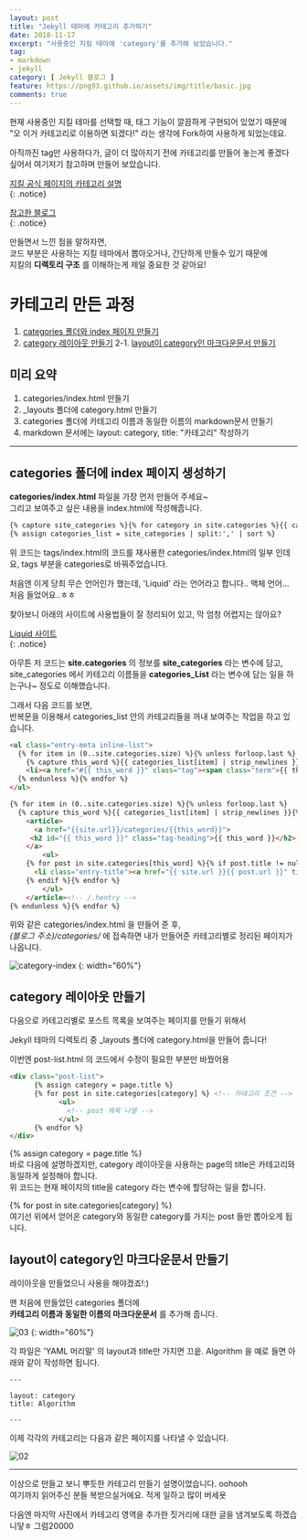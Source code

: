 ```yaml
---
layout: post
title: "Jekyll 테마에 카테고리 추가하기"
date: 2018-11-17
excerpt: "사용중인 지킬 테마에 'category'를 추가해 보았습니다."
tag:
- markdown
- jekyll
category: [ Jekyll 블로그 ]
feature: https://png93.github.io/assets/img/title/basic.jpg
comments: true
---
```



현재 사용중인 지킬 테마를 선택할 때, 태그 기능이 깔끔하게 구현되어 있었기 때문에 "오 이거 카테고리로 이용하면 되겠다!" 라는 생각에 Fork하여 사용하게 되었는데요.  

아직까진 tag만 사용하다가, 글이 더 많아지기 전에 카테고리를 만들어 놓는게 좋겠다 싶어서 여기저기 참고하며 만들어 보았습니다.  

[지킬 공식 페이지의 카테고리 설명](https://jekyllrb-ko.github.io/docs/posts/#%ED%8F%AC%EC%8A%A4%ED%8A%B8%EC%9D%98-%EC%B9%B4%ED%85%8C%EA%B3%A0%EB%A6%AC%EC%99%80-%ED%83%9C%EA%B7%B8-%ED%91%9C%EC%8B%9C%ED%95%98%EA%B8%B0)  
{: .notice}

[참고한 블로그](https://devyurim.github.io/development%20environment/github%20blog/2018/08/07/blog-6.html)  
{: .notice}


만들면서 느낀 점을 말하자면,  
코드 부분은 사용하는 지킬 테마에서 뽑아오거나, 간단하게 만들수 있기 때문에  
지킬의 __디렉토리 구조__ 를 이해하는게 제일 중요한 것 같아요!


# 카테고리 만든 과정

1. [categories 폴더와 index 페이지 만들기](#categories-폴더에-index-페이지-생성하기)
2. [category 레이아웃 만들기](#category-레이아웃-만들기)
  2-1. [layout이 category인 마크다운문서 만들기](#layout이-category인-마크다운문서-만들기)

## 미리 요약
1. categories/index.html 만들기
2. \_layouts 폴더에 category.html 만들기
3. categories 폴더에 카테고리 이름과 동일한 이름의 markdown문서 만들기
4. markdown 문서에는 layout: category, title: "카테고리" 작성하기

- - -

## categories 폴더에 index 페이지 생성하기

<hly> __categories/index.html__ 파일을 가장 먼저 만들어 주세요~ </hly>  
그리고 보여주고 싶은 내용을 index.html에 작성해줍니다.  

~~~html
{% capture site_categories %}{% for category in site.categories %}{{ category | first }}{% unless forloop.last %},{% endunless %}{% endfor %}{% endcapture %}
{% assign categories_list = site_categories | split:',' | sort %}
~~~

위 코드는 tags/index.html의 코드를 재사용한 categories/index.html의 일부 인데요, tags 부분을 categories로 바꿔주었습니다.  

처음엔 이게 당최 무슨 언어인가 했는데, 'Liquid' 라는 언어라고 합니다.. 액체 언어... 처음 들었어요..ㅎㅎ  

찾아보니 아래의 사이트에 사용법들이 잘 정리되어 있고, 막 엄청 어렵지는 않아요?  

[Liquid 사이트](http://shopify.github.io/liquid/)  
{: .notice}

아무튼 저 코드는 <hly>__site.categories__ 의 정보를 __site_categories__ 라는 변수에 담고,  
site_categories 에서 카테고리 이름들을 __categories_List__ 라는 변수에 담는 일을 하는구나~</hly> 정도로 이해했습니다.  

그래서 다음 코드를 보면,  
반복문을 이용해서 <hly>categories_list</hly> 안의 카테고리들을 꺼내 보여주는 작업을 하고 있습니다.

~~~html
<ul class="entry-meta inline-list">
  {% for item in (0..site.categories.size) %}{% unless forloop.last %}
    {% capture this_word %}{{ categories_list[item] | strip_newlines }}{% endcapture %}
  	<li><a href="#{{ this_word }}" class="tag"><span class="term">{{ this_word }}</span> <span class="count">{{ site.categories[this_word].size }}</span></a></li>
  {% endunless %}{% endfor %}
</ul>

{% for item in (0..site.categories.size) %}{% unless forloop.last %}
  {% capture this_word %}{{ categories_list[item] | strip_newlines }}{% endcapture %}
	<article>
	  <a href="{{site.url}}/categories/{{this_word}}">
     <h2 id="{{ this_word }}" class="tag-heading">{{ this_word }}</h2>
    </a>
	    <ul>
    {% for post in site.categories[this_word] %}{% if post.title != null %}
      <li class="entry-title"><a href="{{ site.url }}{{ post.url }}" title="{{ post.title }}">{{ post.title }}</a></li>
    {% endif %}{% endfor %}
		</ul>
	</article><!-- /.hentry -->
{% endunless %}{% endfor %}
~~~


위와 같은 categories/index.html 을 만들어 준 후,  
_(블로그 주소)/categories/_ 에 접속하면 내가 만들어준 카테고리별로 정리된 페이지가 나옵니다.  

![category-index](/assets/category-index.png)
{: width="60%"}


## category 레이아웃 만들기

다음으로 카테고리별로 포스트 목록을 보여주는 페이지를 만들기 위해서  

<hly>Jekyll 테마의 디렉토리 중 \_layouts 폴더에 category.html을 만들어 줍니다!</hly>  

이번엔 post-list.html 의 코드에서 수정이 필요한 부분만 바꿨어용  

~~~html
<div class="post-list">
      {% assign category = page.title %}
      {% for post in site.categories[category] %} <!-- 카테고리 조건 -->
            <ul>
              <!-- post 제목 나열 -->              
            </ul>
      {% endfor %}
</div>
~~~

{% assign category = page.title %}  
바로 다음에 설명하겠지만, category 레이아웃을 사용하는 page의 title은 카테고리와 동일하게 설정해야 합니다.  
위 코드는 현재 페이지의 title을 category 라는 변수에 할당하는 일을 합니다.  

{% for post in site.categories[category] %}  
여기선 위에서 얻어온 category와 동일한 category를 가지는 post 들만 뽑아오게 됩니다.  


## layout이 category인 마크다운문서 만들기  

레이아웃을 만들었으니 사용을 해야겠죠!:)  

맨 처음에 만들었던 categories 폴더에  
__카테고리 이름과 동일한 이름의 마크다운문서__ 를 추가해 줍니다.

![03](/assets/03.JPG)
{: width="60%"}

각 파일은 'YAML 머리말' 의 layout과 title만 가지면 끄읕.
Algorithm 을 예로 들면 아래와 같이 작성하면 됩니다.
~~~
---

layout: category
title: Algorithm

---
~~~


이제 각각의 카테고리는 다음과 같은 페이지를 나타낼 수 있습니다.  

![02](/assets/02.png)


- - -

이상으로 만들고 보니 뿌듯한 카테고리 만들기 설명이었습니다. oohooh  
여기까지 읽어주신 분들 복받으실거에요. 적게 일하고 많이 버세욧  

다음엔 마지막 사진에서 카테고리 영역을 추가한 짓거리에 대한 글을 냄겨보도록 하겠습니닿ㅎ 그럼20000

